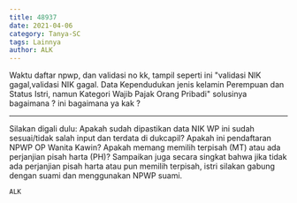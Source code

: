 ```yaml
---
title: 48937
date: 2021-04-06
category: Tanya-SC
tags: Lainnya
author: ALK
---
```


Waktu daftar npwp, dan validasi no kk, tampil seperti ini "validasi NIK gagal,validasi NIK gagal. Data Kependudukan jenis kelamin Perempuan dan Status Istri, namun Kategori Wajib Pajak Orang Pribadi" solusinya bagaimana ? ini bagaimana ya kak ?

---

Silakan digali dulu: Apakah sudah dipastikan data NIK WP ini sudah sesuai/tidak salah input dan terdata di dukcapil? Apakah ini pendaftaran NPWP OP Wanita Kawin? Apakah memang memilih terpisah (MT) atau ada perjanjian pisah harta (PH)? Sampaikan juga secara singkat bahwa jika tidak ada perjanjian pisah harta atau pun memilih terpisah, istri silakan gabung dengan suami dan menggunakan NPWP suami.

`ALK`
